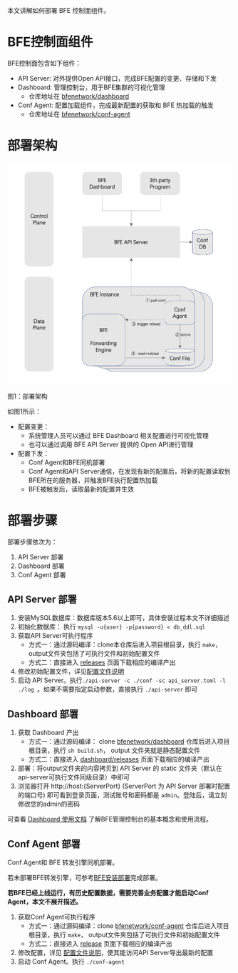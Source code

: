 本文讲解如何部署 BFE 控制面组件。

# BFE控制面组件
BFE控制面包含如下组件：
- API Server: 对外提供Open API接口，完成BFE配置的变更、存储和下发
- Dashboard: 管理控制台，用于BFE集群的可视化管理
    - 仓库地址在 [bfenetwork/dashboard](https://github.com/bfenetworks/dashboard)
- Conf Agent: 配置加载组件，完成最新配置的获取和 BFE 热加载的触发
    - 仓库地址在 [bfenetwork/conf-agent](https://github.com/bfenetworks/conf-agent)


# 部署架构
![部署架构](./assert/deploy_architecture.png)

图1：部署架构

如图1所示：
- 配置变更：
    - 系统管理人员可以通过 BFE Dashboard 相关配置进行可视化管理
    - 也可以通过调用 BFE API Server 提供的 Open API进行管理
- 配置下发：
    - Conf Agent和BFE同机部署
    - Conf Agent和API Server通信，在发现有新的配置后，将新的配置读取到BFE所在的服务器，并触发BFE执行配置热加载
    - BFE被触发后，读取最新的配置并生效


# 部署步骤

部署步骤依次为：
1. API Server 部署
1. Dashboard 部署
1. Conf Agent 部署

## API Server 部署
1. 安装MySQL数据库：数据库版本5.6以上即可，具体安装过程本文不详细描述
1. 初始化数据库： 执行 `mysql -u{user} -p{password} < db_ddl.sql`
1. 获取API Server可执行程序
    - 方式一：通过源码编译：clone本仓库后进入项目根目录，执行 `make`，output文件夹包括了可执行文件和初始配置文件
    - 方式二：直接进入 [releases](https://github.com/bfenetworks/api-server/releases) 页面下载相应的编译产出
1. 修改初始配置文件，详见[配置文件说明](./config_param.md)
1. 启动 API Server。执行`./api-server -c ./conf -sc api_server.toml -l ./log `。如果不需要指定启动参数，直接执行 `./api-server` 即可

## Dashboard 部署
1. 获取 Dashboard 产出
    - 方式一：通过源码编译： clone [bfenetwork/dashboard](https://github.com/bfenetworks/dashboard) 仓库后进入项目根目录，执行 `sh build.sh`， output 文件夹就是静态配置文件
    - 方式二：直接进入 [dashboard/releases](https://github.com/bfenetworks/dashboard/releases) 页面下载相应的编译产出
1. 部署：将output文件夹的内容拷贝到 API Server 的 static 文件夹（默认在api-server可执行文件同级目录）中即可
1. 浏览器打开 http://host:{ServerPort} (ServerPort 为 API Server 部署时配置的端口号) 即可看到登录页面，测试账号和密码都是 `admin`。登陆后，请立刻修改您的admin的密码

可查看 [Dashboard 使用文档](https://github.com/bfenetworks/dashboard/docs/zh-cn/user-guide/SUMMARY.md) 了解BFE管理控制台的基本概念和使用流程。


## Conf Agent 部署
Conf Agent和 BFE 转发引擎同机部署。

若未部署BFE转发引擎，可参考[BFE安装部署](https://www.bfe-networks.net/en_us/installation/install/)完成部署。

**若BFE已经上线运行，有历史配置数据，需要完善业务配置才能启动Conf Agent，本文不展开描述。**

1. 获取Conf Agent可执行程序
    - 方式一：通过源码编译：clone [bfenetwork/conf-agent](https://github.com/bfenetworks/conf-agent) 仓库后进入项目根目录，执行 `make`， output文件夹包括了可执行文件和初始配置文件
    - 方式二：直接进入 [release](https://github.com/bfenetworks/conf-agent/releases) 页面下载相应的编译产出
1. 修改配置，详见 [配置文件说明](https://github.com/bfenetworks/conf-agent/docs/zh-cn/config.md)，使其能访问API Server导出最新的配置
1. 启动 Conf Agent。执行 `./conf-agent`